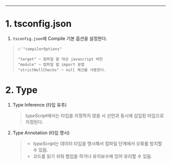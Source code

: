  ------
# 1. tsconfig.json
1. ```tsconfig.json```에 Compile 기본 옵션을 설정한다.
> ✅ `"compilerOptions"`
> ```
> "target" ➙ 컴파일 할 대상 javascript 버전
> "module" ➙ 컴파일 할 import 문법
> "strictNullChecks" ➙ null 체크를 사용한다.
> ```
# 2. Type
1. Type Inference (타입 유추)
    > *typeScript*에서는 타입을 지정하지 않을 시 선언과 동시에 삽입된 타입으로 지정된다.
1. Type Annotation (타입 명시)
    > - *typeScript*는 데이터 타입을 명시해서 컴파일 단계에서 오류를 방지할 수 있음.
    > - 코드를 읽기 쉬워 협업을 하거나 유지보수에 있어 유리할 수 있음.